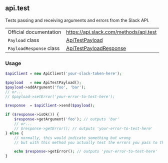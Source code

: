 ## api.test

Tests passing and receiving arguments and errors from the Slack API.

| | |
|-------------------------|--------------------------------------------------------------------------------------------------------------|
| Official documentation  | https://api.slack.com/methods/api.test                                                                       |
| `Payload` class         | [ApiTestPayload](https://github.com/cleentfaar/slack/blob/master/Payload/ApiTestPayload.php)                 |
| `PayloadResponse` class | [ApiTestPayloadResponse](https://github.com/cleentfaar/slack/blob/master/Payload/ApiTestPayloadResponse.php) |


### Usage

```php
$apiClient = new ApiClient('your-slack-token-here');

$payload   = new ApiTestPayload();
$payload->addArgument('foo', 'bar');
// or...
// $payload->setError('your-error-to-test-here');

$response  = $apiClient->send($payload);

if ($response->isOk()) {
    $response->getArgument('foo'); // outputs 'bar'
    // or...
    // $response->getError(); // outputs 'your-error-to-test-here'
} else {
    // normally, this would indicate something but wrong
    // but with this method you actually test the errors you pass to them

    echo $response->getError(); // outputs 'your-error-to-test-here'
}
```
